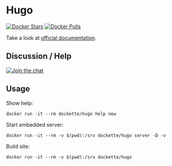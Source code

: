# Hugo

[![Docker Stars](https://img.shields.io/docker/stars/dockette/hugo.svg?style=flat)](https://hub.docker.com/r/dockette/hugo/)
[![Docker Pulls](https://img.shields.io/docker/pulls/dockette/hugo.svg?style=flat)](https://hub.docker.com/r/dockette/hugo/)

Take a look at [official documentation](https://gohugo.io/overview/introduction/).

## Discussion / Help

[![Join the chat](https://img.shields.io/gitter/room/dockette/dockette.svg?style=flat-square)](https://gitter.im/dockette/dockette?utm_source=badge&utm_medium=badge&utm_campaign=pr-badge&utm_content=badge)

## Usage

Show help:

```
docker run -it --rm dockette/hugo help new
```

Start embedded server: 

```
docker run -it --rm -v $(pwd):/srv dockette/hugo server -D -v
```

Build site:

```
docker run -it --rm -v $(pwd):/srv dockette/hugo
```

